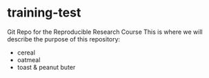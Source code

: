 # training-test
Git Repo for the Reproducible Research Course
This is where we will describe the purpose of this repository:
*  cereal
*  oatmeal
*  toast & peanut buter
